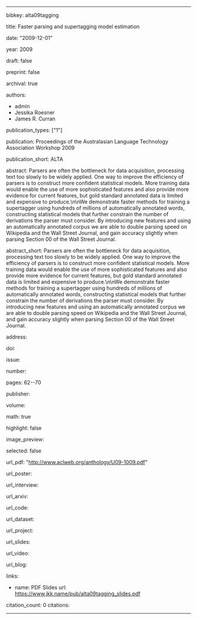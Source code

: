 ---

bibkey: alta09tagging

title: Faster parsing and supertagging model estimation

date: "2009-12-01"

year: 2009

draft: false

preprint: false

archival: true

authors: 
- admin
- Jessika Roesner
- James R. Curran

publication_types: ["1"]

publication: Proceedings of the Australasian Language Technology Association Workshop 2009

publication_short: ALTA

abstract: Parsers are often the bottleneck for data acquisition, processing text too slowly to be widely applied. One way to improve the efficiency of parsers is to construct more confident statistical models. More training data would enable the use of more sophisticated features and also provide more evidence for current features, but gold standard annotated data is limited and expensive to produce.\n\nWe demonstrate faster methods for training a supertagger using hundreds of millions of automatically annotated words, constructing statistical models that further constrain the number of derivations the parser must consider. By introducing new features and using an automatically annotated corpus we are able to double parsing speed on Wikipedia and the Wall Street Journal, and gain accuracy slightly when parsing Section 00 of the Wall Street Journal.

abstract_short: Parsers are often the bottleneck for data acquisition, processing text too slowly to be widely applied. One way to improve the efficiency of parsers is to construct more confident statistical models. More training data would enable the use of more sophisticated features and also provide more evidence for current features, but gold standard annotated data is limited and expensive to produce.\n\nWe demonstrate faster methods for training a supertagger using hundreds of millions of automatically annotated words, constructing statistical models that further constrain the number of derivations the parser must consider. By introducing new features and using an automatically annotated corpus we are able to double parsing speed on Wikipedia and the Wall Street Journal, and gain accuracy slightly when parsing Section 00 of the Wall Street Journal.

address: 

doi: 

issue: 

number: 

pages: 62--70

publisher: 

volume: 

math: true

highlight: false

image_preview: 

selected: false

url_pdf: "http://www.aclweb.org/anthology/U09-1009.pdf"

url_poster: 

url_interview: 

url_arxiv: 

url_code: 

url_dataset: 

url_project: 

url_slides: 

url_video: 

url_blog: 

links: 
- name: PDF Slides
  url: https://www.jkk.name/pub/alta09tagging_slides.pdf

citation_count: 0
citations:


---
